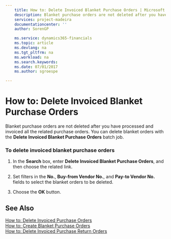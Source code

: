 ```yaml
---
    title: How to: Delete Invoiced Blanket Purchase Orders | Microsoft Docs
    description: Blanket purchase orders are not deleted after you have processed and invoiced all the related purchase orders. You can delete blanket orders with the **Delete Invoiced Blanket Purchase Orders** batch job.
    services: project-madeira
    documentationcenter: ''
    author: SorenGP

    ms.service: dynamics365-financials
    ms.topic: article
    ms.devlang: na
    ms.tgt_pltfrm: na
    ms.workload: na
    ms.search.keywords:
    ms.date: 07/01/2017
    ms.author: sgroespe

---
```

# How to: Delete Invoiced Blanket Purchase Orders
Blanket purchase orders are not deleted after you have processed and invoiced all the related purchase orders. You can delete blanket orders with the **Delete Invoiced Blanket Purchase Orders** batch job.  
  
### To delete invoiced blanket purchase orders  
  
1.  In the **Search** box, enter **Delete Invoiced Blanket Purchase Orders**, and then choose the related link.  
  
2.  Set filters in the **No.**, **Buy-from Vendor No.**, and **Pay-to Vendor No.** fields to select the blanket orders to be deleted.  
  
3.  Choose the **OK** button.  
  
## See Also  
 [How to: Delete Invoiced Purchase Orders](../how-to-delete-invoiced-purchase-orders.md)   
 [How to: Create Blanket Purchase Orders](../how-to-create-blanket-purchase-orders.md)   
 [How to: Delete Invoiced Purchase Return Orders](../how-to-delete-invoiced-purchase-return-orders.md)